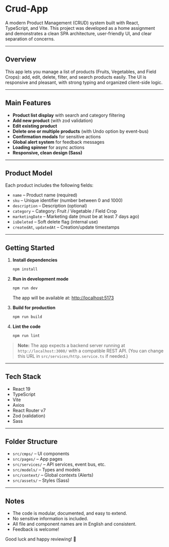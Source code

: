 # Crud-App

A modern Product Management (CRUD) system built with React, TypeScript, and Vite.
This project was developed as a home assignment and demonstrates a clean SPA architecture, user-friendly UI, and clear separation of concerns.

---

## Overview

This app lets you manage a list of products (Fruits, Vegetables, and Field Crops): add, edit, delete, filter, and search products easily. The UI is responsive and pleasant, with strong typing and organized client-side logic.

---

## Main Features

- **Product list display** with search and category filtering
- **Add new product** (with zod validation)
- **Edit existing product**
- **Delete one or multiple products** (with Undo option by event-bus)
- **Confirmation modals** for sensitive actions
- **Global alert system** for feedback messages
- **Loading spinner** for async actions
- **Responsive, clean design (Sass)**

---

## Product Model

Each product includes the following fields:
- `name` – Product name (required)
- `sku` – Unique identifier (number between 0 and 1000)
- `description` – Description (optional)
- `category` – Category: Fruit / Vegetable / Field Crop
- `marketingDate` – Marketing date (must be at least 7 days ago)
- `isDeleted` – Soft delete flag (internal use)
- `createdAt`, `updatedAt` – Creation/update timestamps

---

## Getting Started

1. **Install dependencies**
   ```bash
   npm install
   ```

2. **Run in development mode**
   ```bash
   npm run dev
   ```
   The app will be available at: [http://localhost:5173](http://localhost:5173)

3. **Build for production**
   ```bash
   npm run build
   ```

4. **Lint the code**
   ```bash
   npm run lint
   ```

> **Note:**
> The app expects a backend server running at `http://localhost:3000/` with a compatible REST API.
> (You can change this URL in `src/services/http.service.ts` if needed.)

---

## Tech Stack

- React 19
- TypeScript
- Vite
- Axios
- React Router v7
- Zod (validation)
- Sass

---

## Folder Structure

- `src/cmps/` – UI components
- `src/pages/` – App pages
- `src/services/` – API services, event bus, etc.
- `src/models/` – Types and models
- `src/context/` – Global contexts (Alerts)
- `src/assets/` – Styles (Sass)

---

## Notes

- The code is modular, documented, and easy to extend.
- No sensitive information is included.
- All file and component names are in English and consistent.
- Feedback is welcome!

Good luck and happy reviewing! 🚀
